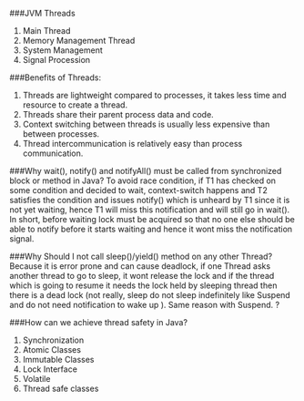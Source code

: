 ###JVM Threads
1. Main Thread
2. Memory Management Thread
3. System Management
4. Signal Procession

###Benefits of Threads:
1. Threads are lightweight compared to processes, it takes less time and resource to create a thread.
2. Threads share their parent process data and code.
3. Context switching between threads is usually less expensive than between processes.
4. Thread intercommunication is relatively easy than process communication.

###Why wait(), notify() and notifyAll() must be called from synchronized block or method in Java?
To avoid race condition, if T1 has checked on some condition and decided to wait, context-switch happens and T2 satisfies the condition and issues notify() which is unheard by T1 since it is not yet waiting, hence T1 will miss this notification and will still go in wait(). In short, before waiting lock must be acquired so that no one else should be able to notify before it starts waiting and hence it wont miss the notification signal.

###Why Should I not call sleep()/yield() method on any other Thread?
Because it is error prone and can cause deadlock, if one Thread asks another thread to go to sleep, it wont release the lock and if the thread which is going to resume it needs the lock held by sleeping thread then there is a dead lock (not really, sleep do not sleep indefinitely like Suspend and do not need notification to wake up ). Same reason with Suspend. ?

###How can we achieve thread safety in Java?
1. Synchronization
2. Atomic Classes
3. Immutable Classes
4. Lock Interface
5. Volatile
6. Thread safe classes
